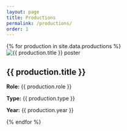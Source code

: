 ```yaml
---
layout: page
title: Productions
permalink: /productions/
order: 1
---
```


<section class="productions-section">
  <div class="productions-grid">
    {% for production in site.data.productions %}
      <div class="production-card">
        <img src="{{ production.image }}" alt="{{ production.title }} poster" class="production-poster">
        <div class="production-info">
          <h2>{{ production.title }}</h2>
          <p><strong>Role:</strong> {{ production.role }}</p>
          <p><strong>Type:</strong> {{ production.type }}</p>
          <p><strong>Year:</strong> {{ production.year }}</p>
        </div>
      </div>
    {% endfor %}
  </div>
</section>